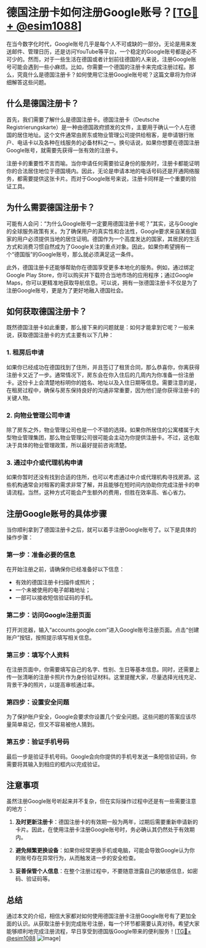 # 德国注册卡如何注册Google账号？[[TG💪+ @esim1088](https://t.me/s/esim1088)]

在当今数字化时代，Google账号几乎是每个人不可或缺的一部分。无论是用来发送邮件、管理日历，还是访问YouTube等平台，一个稳定的Google账号都是必不可少的。然而，对于一些生活在德国或者计划前往德国的人来说，注册Google账号可能会遇到一些小麻烦。比如，你需要一个德国的注册卡来完成注册过程。那么，究竟什么是德国注册卡？如何使用它注册Google账号呢？这篇文章将为你详细解答这些问题。

## 什么是德国注册卡？

首先，我们需要了解什么是德国注册卡。德国注册卡（Deutsche Registrierungskarte）是一种由德国政府颁发的文件，主要用于确认一个人在德国的居住地址。这个文件通常由房东或物业管理公司提供给租客，是申请银行账户、电话卡以及各种在线服务的必备材料之一。换句话说，如果你想要在德国注册Google账号，就需要先获得一张有效的注册卡。

注册卡的重要性不言而喻。当你申请任何需要验证身份的服务时，注册卡都能证明你的合法居住地位于德国境内。因此，无论是申请本地的电话号码还是开通网络服务，都需要提供这张卡片。而对于Google账号来说，注册卡同样是一个重要的验证工具。

## 为什么需要德国注册卡？

可能有人会问：“为什么Google账号一定要用德国注册卡呢？”其实，这与Google的全球服务政策有关。为了确保用户的真实性和合法性，Google要求来自某些国家的用户必须提供当地的居住证明。德国作为一个高度发达的国家，其居民的生活方式和消费习惯自然成为了Google关注的重点对象。因此，如果你希望拥有一个“德国版”的Google账号，那么就必须满足这一条件。

此外，德国注册卡还能够帮助你在德国享受更多本地化的服务。例如，通过绑定Google Play Store，你可以购买并下载符合当地市场的应用程序；通过Google Maps，你可以更精准地获取导航信息。可以说，拥有一张德国注册卡不仅是为了注册Google账号，更是为了更好地融入德国社会。

## 如何获取德国注册卡？

既然德国注册卡如此重要，那么接下来的问题就是：如何才能拿到它呢？一般来说，获取德国注册卡的方式主要有以下几种：

### 1. 租房后申请

如果你已经成功在德国找到了住所，并且签订了租赁合同，那么恭喜你，你离获得注册卡又近了一步。通常情况下，房东会在你入住后的几周内为你准备一份注册卡。这份卡上会清楚地标明你的姓名、地址以及入住日期等信息。需要注意的是，在租房过程中，确保与房东保持良好的沟通非常重要，因为他们是你获得注册卡的关键人物。

### 2. 向物业管理公司申请

除了房东之外，物业管理公司也是一个不错的选择。如果你所居住的公寓楼属于大型物业管理集团，那么物业管理公司很可能会主动为你提供注册卡。不过，这也取决于具体的物业管理政策，所以最好提前咨询清楚。

### 3. 通过中介或代理机构申请

如果你暂时还没有找到合适的住所，也可以考虑通过中介或代理机构寻找房源。这些机构通常会对租客的需求非常了解，并且能够在短时间内协助你完成注册卡的申请流程。当然，这种方式可能会产生额外的费用，但胜在效率高、省心省力。

## 注册Google账号的具体步骤

当你顺利拿到了德国注册卡之后，就可以着手注册Google账号了。以下是具体的操作步骤：

### 第一步：准备必要的信息

在开始注册之前，请确保你已经准备好以下信息：
- 有效的德国注册卡扫描件或照片；
- 一个未被使用的电子邮箱地址；
- 一部可以接收短信验证码的手机。

### 第二步：访问Google注册页面

打开浏览器，输入“accounts.google.com”进入Google账号注册页面。点击“创建账户”按钮，按照提示填写相关信息。

### 第三步：填写个人资料

在注册页面中，你需要填写自己的名字、性别、生日等基本信息。同时，还需要上传一张清晰的注册卡照片作为身份验证材料。这里提醒大家，尽量选择光线充足、背景干净的照片，以提高审核通过率。

### 第四步：设置安全问题

为了保护账户安全，Google会要求你设置几个安全问题。这些问题的答案应该尽量简单易记，但又不容易被他人猜到。

### 第五步：验证手机号码

最后一步是验证手机号码。Google会向你提供的手机号发送一条短信验证码，你需要将其输入到相应的框内以完成验证。

## 注意事项

虽然注册Google账号听起来并不复杂，但在实际操作过程中还是有一些需要注意的地方：

1. **及时更新注册卡**：德国注册卡的有效期一般为两年，过期后需要重新申请新的卡片。因此，在使用注册卡注册Google账号时，务必确认其仍然处于有效期内。

2. **避免频繁更换设备**：如果你经常更换手机或电脑，可能会导致Google认为你的账号存在异常行为，从而触发进一步的安全检查。

3. **妥善保管个人信息**：在整个注册过程中，不要随意泄露自己的敏感信息，如密码、验证码等。

## 总结

通过本文的介绍，相信大家都对如何使用德国注册卡注册Google账号有了更加全面的认识。从获取注册卡到完成账号注册，每一个环节都需要认真对待。希望大家能够顺利地完成注册流程，早日享受到德国版Google带来的便利服务！[[TG💪+ @esim1088](https://t.me/s/esim1088) ![Image](https://i.postimg.cc/4NQfJmqS/Snipaste-2025-05-13-00-14-12.png)]